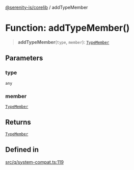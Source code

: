 [@serenity-is/corelib](../README.md) / addTypeMember

# Function: addTypeMember()

> **addTypeMember**(`type`, `member`): [`TypeMember`](../interfaces/TypeMember.md)

## Parameters

### type

`any`

### member

[`TypeMember`](../interfaces/TypeMember.md)

## Returns

[`TypeMember`](../interfaces/TypeMember.md)

## Defined in

[src/q/system-compat.ts:119](https://github.com/serenity-is/serenity/blob/master/packages/corelib/src/q/system-compat.ts#L119)
